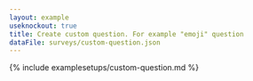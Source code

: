 ```yaml
---
layout: example
useknockout: true
title: Create custom question. For example "emoji" question
dataFile: surveys/custom-question.json
---
```


{% include examplesetups/custom-question.md %}